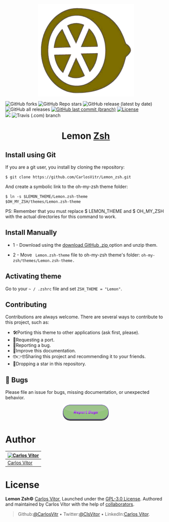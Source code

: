 <p align="center">
<img align="center"  width="300" height="290" src="Orange.png">
</p>

![GitHub forks](https://img.shields.io/github/forks/carlosvitr/Lemon_zsh?&style=for-the-badge&color=red&label=Forks&logoColor=purple)
![GitHub Repo stars](https://img.shields.io/github/stars/carlosvitr/Lemon_zsh?&style=for-the-badge&color=red&label=Stars&logoColor=purple)
![GitHub release (latest by date)](https://img.shields.io/github/v/release/carlosvitr/lemon_zsh?color=9cf&style=for-the-badge)
![GitHub all releases](https://img.shields.io/github/downloads/carlosvitr/lemon_zsh/total?color=9cf&style=for-the-badge)
[![GitHub last commit (branch)](https://img.shields.io/github/last-commit/carlosvitr/Lemon_zsh/main.svg?&style=for-the-badge&)](https://github.com/carlosvitr/lemon_theme)
[![License](https://img.shields.io/github/license/carlosvitr/Lemon_zsh.svg?&style=for-the-badge&)](https://opensource.org/licenses/GPL-3.0)  
<a href="http://carlosvitor.ml/"><img src="https://img.shields.io/badge/made_by_carlos-022d36.svg?style=for-the-badge&logo=dev.to&logoColor=white"></a>
![Travis (.com) branch](https://img.shields.io/travis/com/carlosvitr/lemon_theme/main?style=for-the-badge)

<h1 align="center" > Lemon <a href="http://zsh.org/">Zsh</a></h1>

## Install using Git 

If you are a git user, you install by cloning the repository:

```
$ git clone https://github.com/CarlosVitr/Lemon_zsh.git
```
And create a symbolic link to the oh-my-zsh theme folder:

```
$ ln -s $LEMON_THEME/Lemon.zsh-theme 
$OH_MY_ZSH/themes/Lemon.zsh-theme
```

PS: Remember that you must replace $ LEMON_THEME and $ OH_MY_ZSH with the actual directories for this command to work.

## Install Manually

- 1 - Download using the <a href="https://github.com/CarlosVitr/Lemon_theme/archive/refs/heads/main.zip"> download GitHub .zip </a> option and unzip them. 

- 2 - Move ``` Lemon.zsh-theme``` file to oh-my-zsh theme's folder: ```oh-my-zsh/themes/Lemon.zsh-theme.```

## Activating theme 

Go to your `~ / .zshrc` file and set `ZSH_THEME = "Lemon"`.

## Contributing

Contributions are always welcome. There are several ways to contribute to this project, such as:

- 🛠Porting this theme to other applications (ask first, please). 
- 🤜Requesting a port. 
- 🐞Reporting a bug. 
- 📘Improve this documentation. 
- 🤓👉🤓Sharing this project and recommending it to your friends. 
- 🌟Dropping a star in this repository. 

## 🐞 Bugs

Please file an issue for bugs, missing documentation, or unexpected behavior.
<p align="center">
<a href="https://github.com/CarlosVitr/Lemon_zsh/issues"><img with="70" height="50" src="button_report-bugs.png" alt="Button Report Bugs"></a>
</p>

# Author
 
| [![Carlos Vítor](https://github.com/carlosvitr.png?size=100)](https://github.com/carlosvitr)|
| ---------------------------------------------|
| [Carlos Vítor](https://github.com/carlosvitr)|

# License

**Lemon Zsh©** <a href="http://carlosvitor.ml">Carlos Vítor</a>, Launched under the [GPL-3.0 License](https://github.com/CarlosVitr/Lemon_zsh/blob/main/LICENSE). Authored and maintained by Carlos Vítor with the help of <a href="https://github.com/carlosvitr/lemon_zsh/graphs/contributors">collaborators</a>.
> Github:<a href="https://github.com/carlosvitr">@CarlosVitr</a> • Twitter:<a href="https://twitter.com/ClsVitor">@ClsVitor</a> • LinkedIn:<a href="https://linkedin.com/in/CarlosVitor">Carlos Vítor</a>.
